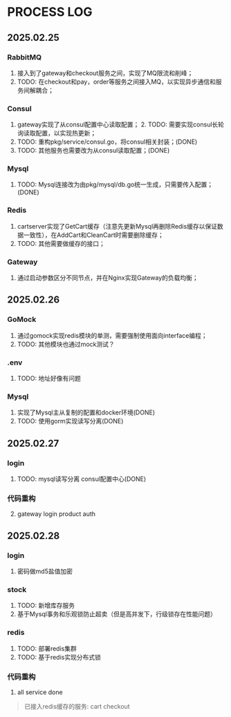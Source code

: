 # PROCESS LOG

## 2025.02.25

### RabbitMQ
1. 接入到了gateway和checkout服务之间，实现了MQ限流和削峰；
2. TODO: 在checkout和pay，order等服务之间接入MQ，以实现异步通信和服务间解耦合；

### Consul 
1. gateway实现了从consul配置中心读取配置； 2. TODO: 需要实现consul长轮询读取配置，以实现热更新；
3. TODO: 重构pkg/service/consul.go，将consul相关封装；(DONE)
4. TODO: 其他服务也需要改为从consul读取配置；(DONE)

### Mysql
1. TODO: Mysql连接改为由pkg/mysql/db.go统一生成，只需要传入配置；(DONE)

### Redis
1. cartserver实现了GetCart缓存（注意先更新Mysql再删除Redis缓存以保证数据一致性），在AddCart和CleanCart时需要删除缓存；
2. TODO: 其他需要做缓存的接口；

### Gateway
1. 通过启动参数区分不同节点，并在Nginx实现Gateway的负载均衡；

## 2025.02.26

### GoMock
1. 通过gomock实现redis模块的单测，需要强制使用面向interface编程；
2. TODO: 其他模块也通过mock测试？

### .env
1. TODO: 地址好像有问题

### Mysql
1. 实现了Mysql主从复制的配置和docker环境(DONE)
2. TODO: 使用gorm实现读写分离(DONE)

## 2025.02.27

### login
1. TODO: mysql读写分离 consul配置中心(DONE)

### 代码重构
2. gateway login product auth

## 2025.02.28

### login
1. 密码做md5盐值加密

### stock
1. TODO: 新增库存服务
2. 基于Mysql事务和乐观锁防止超卖（但是高并发下，行级锁存在性能问题）

### redis
1. TODO: 部署redis集群
2. TODO: 基于redis实现分布式锁

### 代码重构
1. all service done 

> 已接入redis缓存的服务: cart checkout


